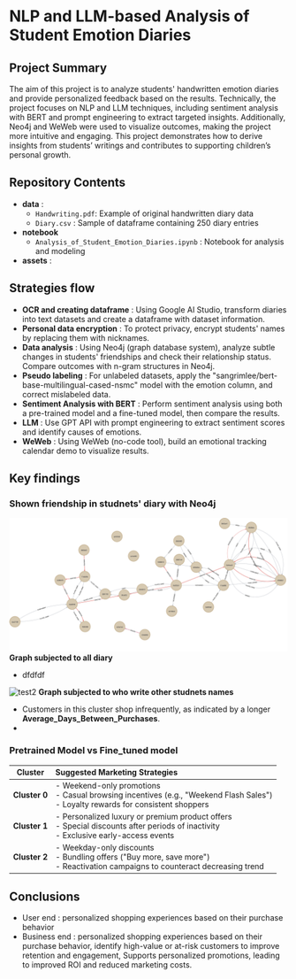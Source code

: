 # NLP and LLM-based Analysis of Student Emotion Diaries

## Project Summary
The aim of this project is to analyze students' handwritten emotion diaries and provide personalized feedback based on the results.
Technically, the project focuses on NLP and LLM techniques, including sentiment analysis with BERT and prompt engineering to extract targeted insights.
Additionally, Neo4j and WeWeb were used to visualize outcomes, making the project more intuitive and engaging.
This project demonstrates how to derive insights from students’ writings and contributes to supporting children’s personal growth.

## Repository Contents
- **data** :
  - `Handwriting.pdf`: Example of original handwritten diary data
  - `Diary.csv` : Sample of dataframe containing 250 diary entries  
- **notebook**
  - `Analysis_of_Student_Emotion_Diaries.ipynb` : Notebook for analysis and modeling
- **assets** :


## Strategies flow
- **OCR and creating dataframe** : Using Google AI Studio, transform diaries into text datasets and create a dataframe with dataset information.
- **Personal data encryption** : To protect privacy, encrypt students' names by replacing them with nicknames.
- **Data analysis** : Using Neo4j (graph database system), analyze subtle changes in students' friendships and check their relationship status. Compare outcomes with n-gram structures in Neo4j.
- **Pseudo labeling** : For unlabeled datasets, apply the "sangrimlee/bert-base-multilingual-cased-nsmc" model with the emotion column, and correct mislabeled data.
- **Sentiment Analysis with BERT** : Perform sentiment analysis using both a pre-trained model and a fine-tuned model, then compare the results.
- **LLM** : Use GPT API with prompt engineering to extract sentiment scores and identify causes of emotions.
- **WeWeb** : Using WeWeb (no-code tool), build an emotional tracking calendar demo to visualize results.
  
## Key findings

### Shown friendship in studnets' diary with Neo4j

![test](assets/Neo4jgraph1.png)
**Graph subjected to all diary**
- dfdfdf

![test2](assets/Neo4jgraph2)
**Graph subjected to who write other studnets names**
- Customers in this cluster shop infrequently, as indicated by a longer **Average_Days_Between_Purchases**.
- 



### Pretrained Model vs Fine_tuned model

<div align="center">
  
| Cluster | Suggested Marketing Strategies |
|:-------:|:-------------------------------|
| **Cluster 0** | - Weekend-only promotions<br>- Casual browsing incentives (e.g., "Weekend Flash Sales")<br>- Loyalty rewards for consistent shoppers |
| **Cluster 1** | - Personalized luxury or premium product offers<br>- Special discounts after periods of inactivity<br>- Exclusive early-access events |
| **Cluster 2** | - Weekday-only discounts<br>- Bundling offers ("Buy more, save more")<br>- Reactivation campaigns to counteract decreasing trend |

</div>

## Conclusions

- User end : personalized shopping experiences based on their purchase behavior
- Business end : personalized shopping experiences based on their purchase behavior, identify high-value or at-risk customers to improve retention and engagement, Supports personalized promotions, leading to improved ROI and reduced marketing costs.
